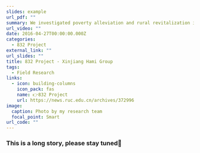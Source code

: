 ```yaml
---
slides: example
url_pdf: ""
summary: We investigated poverty alleviation and rural revitalization in Balikun County, Yiwu County and Yizhou District.
url_video: ""
date: 2016-04-27T00:00:00.000Z
categories:
  - 832 Project
external_link: ""
url_slides: ""
title: 832 Project - Xinjiang Hami Group
tags:
  - Field Research
links:
  - icon: building-columns
    icon_pack: fas
    name: 👉832 Project
    url: https://news.ruc.edu.cn/archives/372996
image:
  caption: Photo by my research team
  focal_point: Smart
url_code: ""
---
```


### This is a long story, please stay tuned🥰
